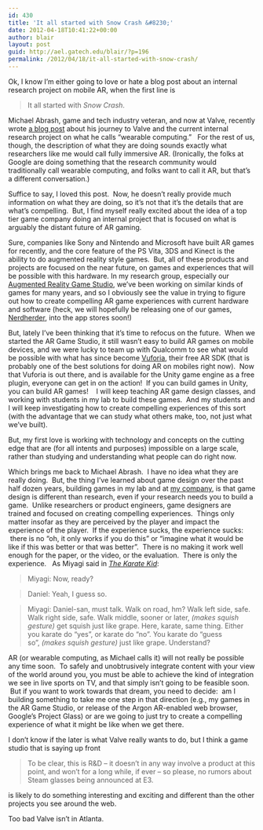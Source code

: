 ```yaml
---
id: 430
title: 'It all started with Snow Crash &#8230;'
date: 2012-04-18T10:41:22+00:00
author: blair
layout: post
guid: http://ael.gatech.edu/blair/?p=196
permalink: /2012/04/18/it-all-started-with-snow-crash/
---
```

Ok, I know I&#8217;m either going to love or hate a blog post about an internal research project on mobile AR, when the first line is

> It all started with _Snow Crash_.

Michael Abrash, game and tech industry veteran, and now at Valve, recently wrote [a blog post](http://blogs.valvesoftware.com/abrash/valve-how-i-got-here-what-its-like-and-what-im-doing-2/) about his journey to Valve and the current internal research project on what he calls &#8220;wearable computing.&#8221;   For the rest of us, though, the description of what they are doing sounds exactly what researchers like me would call fully immersive AR. (Ironically, the folks at Google are doing something that the research community would traditionally call wearable computing, and folks want to call it AR, but that&#8217;s a different conversation.)

Suffice to say, I loved this post.  Now, he doesn&#8217;t really provide much information on what they are doing, so it&#8217;s not that it&#8217;s the details that are what&#8217;s compelling.  But, I find myself really excited about the idea of a top tier game company doing an internal project that is focused on what is arguably the distant future of AR gaming.

Sure, companies like Sony and Nintendo and Microsoft have built AR games for recently, and the core feature of the PS Vita, 3DS and Kinect is the ability to do augmented reality style games.  But, all of these products and projects are focused on the near future, on games and experiences that will be possible with this hardware. In my research group, especially our [Augmented Reality Game Studio](http://argamestudio.org), we&#8217;ve been working on similar kinds of games for many years, and so I obviously see the value in trying to figure out how to create compelling AR game experiences with current hardware and software (heck, we will hopefully be releasing one of our games, [Nerdherder](http://www.micronerd.net/), into the app stores soon!)

But, lately I&#8217;ve been thinking that it&#8217;s time to refocus on the future.  When we started the AR Game Studio, it still wasn&#8217;t easy to build AR games on mobile devices, and we were lucky to team up with Qualcomm to see what would be possible with what has since become [Vuforia](http://www.qualcomm.com/solutions/augmented-reality), their free AR SDK (that is probably one of the best solutions for doing AR on mobiles right now).  Now that Vuforia is out there, and is available for the Unity game engine as a free plugin, everyone can get in on the action!  If you can build games in Unity, you can build AR games!    I will keep teaching AR game design classes, and working with students in my lab to build these games.  And my students and I will keep investigating how to create compelling experiences of this sort (with the advantage that we can study what others make, too, not just what we&#8217;ve built).

But, my first love is working with technology and concepts on the cutting edge that are (for all intents and purposes) impossible on a large scale, rather than studying and understanding what people can do right now.

Which brings me back to Michael Abrash.  I have no idea what they are really doing.  But, the thing I&#8217;ve learned about game design over the past half dozen years, building games in my lab and at [my company](http://www.aurainteractive.com), is that game design is different than research, even if your research needs you to build a game.  Unlike researchers or product engineers, game designers are trained and focused on creating compelling experiences.  Things only matter insofar as they are perceived by the player and impact the experience of the player.  If the experience sucks, the experience sucks:  there is no &#8220;oh, it only works if you do this&#8221; or &#8220;imagine what it would be like if this was better or that was better&#8221;.  There is no making it work well enough for the paper, or the video, or the evaluation.  There is only the experience.   As Miyagi said in _[The Karate Kid](http://tvtropes.org/pmwiki/pmwiki.php/Main/TheKarateKid "http://tvtropes.org/pmwiki/pmwiki.php/Main/TheKarateKid")_:

> Miyagi: Now, ready?
  
> Daniel: Yeah, I guess so.
  
> Miyagi: Daniel-san, must talk. Walk on road, hm? Walk left side, safe. Walk right side, safe. Walk middle, sooner or later, _(makes squish gesture)_ get squish just like grape. Here, karate, same thing. Either you karate do &#8220;yes&#8221;, or karate do &#8220;no&#8221;. You karate do &#8220;guess so&#8221;, _(makes squish gesture)_ just like grape. Understand?

AR (or wearable computing, as Michael calls it) will not really be possible any time soon.  To safely and unobtrusively integrate content with your view of the world around you, you must be able to achieve the kind of integration we see in live sports on TV, and that simply isn&#8217;t going to be feasible soon.  But if you want to work towards that dream, you need to decide:  am I building something to take me one step in that direction (e.g., my games in the AR Game Studio, or release of the Argon AR-enabled web browser, Google&#8217;s Project Glass) or are we going to just try to create a compelling experience of what it might be like when we get there.

I don&#8217;t know if the later is what Valve really wants to do, but I think a game studio that is saying up front

> To be clear, this is R&D – it doesn’t in any way involve a product at this point, and won’t for a long while, if ever – so please, no rumors about Steam glasses being announced at E3.

is likely to do something interesting and exciting and different than the other projects you see around the web.

Too bad Valve isn&#8217;t in Atlanta.